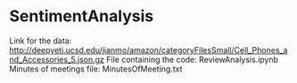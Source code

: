 # SentimentAnalysis
Link for the data:  http://deepyeti.ucsd.edu/jianmo/amazon/categoryFilesSmall/Cell_Phones_and_Accessories_5.json.gz
File containing the code: ReviewAnalysis.ipynb
Minutes of meetings file: MinutesOfMeeting.txt
